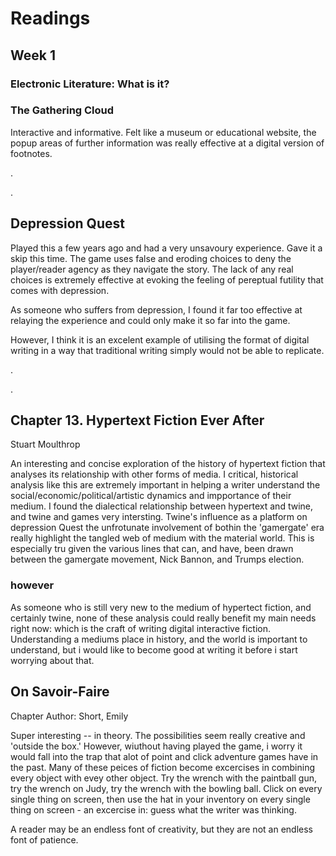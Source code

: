 # Readings

## Week 1

### Electronic Literature: What is it?

### The Gathering Cloud
Interactive and informative. Felt like a museum or educational website, the popup areas of further information was really effective at a digital version of footnotes.  

 .
 
 .
 
    
      
       
## Depression Quest
Played this a few years ago and had a very unsavoury experience. Gave it a skip this time. The game uses false and eroding choices to deny the player/reader agency as they navigate the story. The lack of any real choices is extremely effective at evoking the feeling of pereptual futility that comes with depression.  


As someone who suffers from depression, I found it far too effective at relaying the experience and could only make it so far into the game.

However, I think it is an excelent example of utilising the format of digital writing in a way that traditional writing simply would not be able to replicate.

.

.

## Chapter 13. Hypertext Fiction Ever After
Stuart Moulthrop

An interesting and concise exploration of the history of hypertext fiction that analyses its relationship with other forms of media. I critical, historical analysis like this are extremely important in helping a writer understand the social/economic/political/artistic dynamics and impportance of their medium. I found the dialectical relationship between hypertext and twine, and twine and games very intersting. Twine's influence as a platform on depression Quest the unfrotunate involvement of bothin the 'gamergate' era really highlight the tangled web of medium with the material world. This is especially tru given the various lines that can, and have, been drawn between the gamergate movement, Nick Bannon, and Trumps election.

### however

As someone who is still very new to the medium of hypertect fiction, and certainly twine, none of these analysis could really benefit my main needs right now: which is the craft of writing digital interactive fiction. Understanding a mediums place in history, and the world is important to understand, but i would like to become good at writing it before i start worrying about that.

## On Savoir-Faire 
Chapter Author: Short, Emily

Super interesting -- in theory. The possibilities seem really creative and 'outside the box.' However, wiuthout having played the game, i worry it would fall into the trap that alot of point and click adventure games have in the past. Many of these peices of fiction become excercises in combining every object with evey other object. Try the wrench with the paintball gun, try the wrench on Judy, try the wrench with the bowling ball. Click on every single thing on screen, then use the hat in your inventory on every single thing on screen - an excercise in: guess what the writer was thinking.

A reader may be an endless font of creativity, but they are not an endless font of patience.
